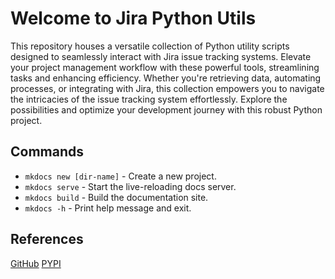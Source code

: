 # Welcome to Jira Python Utils

This repository houses a versatile collection of Python utility scripts designed to seamlessly interact with Jira issue tracking systems. Elevate your project management workflow with these powerful tools, streamlining tasks and enhancing efficiency. Whether you're retrieving data, automating processes, or integrating with Jira, this collection empowers you to navigate the intricacies of the issue tracking system effortlessly. Explore the possibilities and optimize your development journey with this robust Python project.

## Commands

* `mkdocs new [dir-name]` - Create a new project.
* `mkdocs serve` - Start the live-reloading docs server.
* `mkdocs build` - Build the documentation site.
* `mkdocs -h` - Print help message and exit.

## References

[GitHub](https://github.com/jai-python3/jira-python-utils)
[PYPI](https://pypi.org/project/jira-python-utils/)
